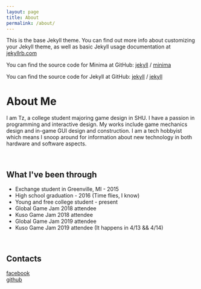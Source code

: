 ```yaml
---
layout: page
title: About
permalink: /about/
---
```


This is the base Jekyll theme. You can find out more info about customizing your Jekyll theme, as well as basic Jekyll usage documentation at [jekyllrb.com](https://jekyllrb.com/)

You can find the source code for Minima at GitHub:
[jekyll][jekyll-organization] /
[minima](https://github.com/jekyll/minima)

You can find the source code for Jekyll at GitHub:
[jekyll][jekyll-organization] /
[jekyll](https://github.com/jekyll/jekyll)


[jekyll-organization]: https://github.com/jekyll


# About Me

I am Tz, a college student majoring game design in SHU. I have a passion in programming and interactive design. My works include game mechanics design and in-game GUI design and construction. I am a tech hobbyist which means I snoop around for information about new technology in both hardware and software aspects.

<br>

## What I've been through

* Exchange student in Greenville, MI - 2015
* High school graduation - 2016 (Time flies, I know)
* Young and free college student - present
* Global Game Jam 2018 attendee
* Kuso Game Jam 2018 attendee
* Global Game Jam 2019 attendee
* Kuso Game Jam 2019 attendee (It happens in 4/13 && 4/14)

<br>


## Contacts
[facebook](facebook.com/iamtzpeng)<br>
[github](https://github.com/davidpeng86)

